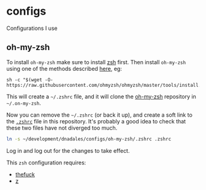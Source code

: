 # configs
Configurations I use


## oh-my-zsh

To install `oh-my-zsh` make sure to install
[zsh](https://github.com/ohmyzsh/ohmyzsh/wiki/Installing-ZSH) first. Then
install `oh-my-zsh` using one of the methods described
[here](https://github.com/ohmyzsh/ohmyzsh/wiki/Installing-ZSH), eg:

```
sh -c "$(wget -O- https://raw.githubusercontent.com/ohmyzsh/ohmyzsh/master/tools/install.sh)"
```

This will create a `~/.zshrc` file, and it will clone the
[oh-my-zsh](https://github.com/ohmyzsh/ohmyzsh/wiki/Installing-ZSH) repository
in `~/.on-my-zsh`.

Now you can remove the `~/.zshrc` (or back it up), and create a soft link to the
[`.zshrc`](oh-my-zsh/.zshrc) file in this repository. It's probably a good idea
to check that these two files have not diverged too much.

``` sh
ln -s ~/development/dnadales/configs/oh-my-zsh/.zshrc .zshrc
```

Log in and log out for the changes to take effect.

This `zsh` configuration requires:
- [thefuck](https://github.com/nvbn/thefuck)
- [z](https://github.com/rupa/z)

